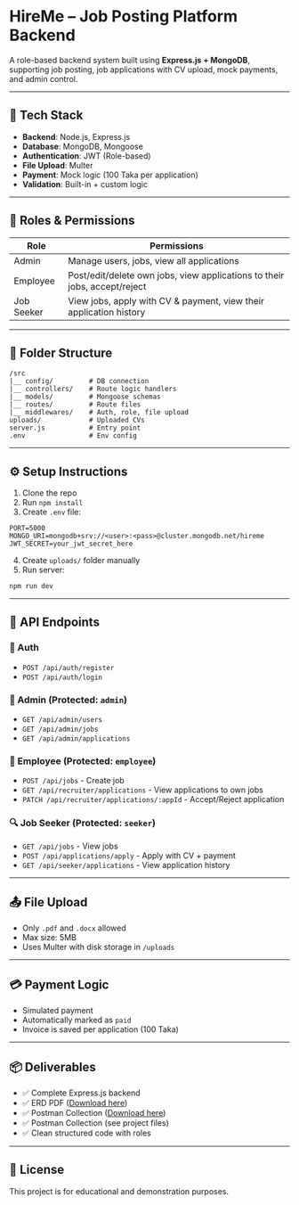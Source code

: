 # HireMe – Job Posting Platform Backend

A role-based backend system built using **Express.js + MongoDB**, supporting job posting, job applications with CV upload, mock payments, and admin control.

---

## 🚀 Tech Stack

* **Backend**: Node.js, Express.js
* **Database**: MongoDB, Mongoose
* **Authentication**: JWT (Role-based)
* **File Upload**: Multer
* **Payment**: Mock logic (100 Taka per application)
* **Validation**: Built-in + custom logic

---

## 🔐 Roles & Permissions

| Role       | Permissions                                                               |
| ---------- | ------------------------------------------------------------------------- |
| Admin      | Manage users, jobs, view all applications                                 |
| Employee   | Post/edit/delete own jobs, view applications to their jobs, accept/reject |
| Job Seeker | View jobs, apply with CV & payment, view their application history        |

---

## 📁 Folder Structure

```
/src
|__ config/         # DB connection
|__ controllers/    # Route logic handlers
|__ models/         # Mongoose schemas
|__ routes/         # Route files
|__ middlewares/    # Auth, role, file upload
uploads/            # Uploaded CVs
server.js           # Entry point
.env                # Env config
```

---

## ⚙️ Setup Instructions

1. Clone the repo
2. Run `npm install`
3. Create `.env` file:

```env
PORT=5000
MONGO_URI=mongodb+srv://<user>:<pass>@cluster.mongodb.net/hireme
JWT_SECRET=your_jwt_secret_here
```

4. Create `uploads/` folder manually
5. Run server:

```bash
npm run dev
```

---

## 🔗 API Endpoints

### 🔐 Auth

* `POST /api/auth/register`
* `POST /api/auth/login`

### 👥 Admin (Protected: `admin`)

* `GET /api/admin/users`
* `GET /api/admin/jobs`
* `GET /api/admin/applications`

### 💼 Employee (Protected: `employee`)

* `POST /api/jobs` - Create job
* `GET /api/recruiter/applications` - View applications to own jobs
* `PATCH /api/recruiter/applications/:appId` - Accept/Reject application

### 🔍 Job Seeker (Protected: `seeker`)

* `GET /api/jobs` - View jobs
* `POST /api/applications/apply` - Apply with CV + payment
* `GET /api/seeker/applications` - View application history

---

## 📤 File Upload

* Only `.pdf` and `.docx` allowed
* Max size: 5MB
* Uses Multer with disk storage in `/uploads`

---

## 💳 Payment Logic

* Simulated payment
* Automatically marked as `paid`
* Invoice is saved per application (100 Taka)

---

## 📦 Deliverables

* ✅ Complete Express.js backend
* ✅ ERD PDF ([Download here](./HireMe_ERD.pdf))
* ✅ Postman Collection ([Download here](./HireMe_API_Postman_Collection.json))
* ✅ Postman Collection (see project files)
* ✅ Clean structured code with roles

---

## 📄 License

This project is for educational and demonstration purposes.
